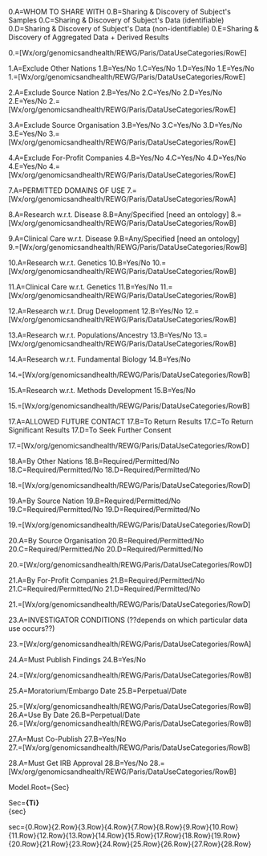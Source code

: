 0.A=WHOM TO SHARE WITH
0.B=Sharing & Discovery of  Subject's Samples
0.C=Sharing & Discovery of  Subject's Data (identifiable)
0.D=Sharing & Discovery of   Subject's Data  (non-identifiable)
0.E=Sharing & Discovery of  Aggregated Data  + Derived Results

0.=[Wx/org/genomicsandhealth/REWG/Paris/DataUseCategories/RowE]

1.A=Exclude Other Nations
1.B=Yes/No
1.C=Yes/No
1.D=Yes/No
1.E=Yes/No
1.=[Wx/org/genomicsandhealth/REWG/Paris/DataUseCategories/RowE]

2.A=Exclude Source Nation
2.B=Yes/No
2.C=Yes/No
2.D=Yes/No
2.E=Yes/No
2.=[Wx/org/genomicsandhealth/REWG/Paris/DataUseCategories/RowE]

3.A=Exclude Source Organisation
3.B=Yes/No
3.C=Yes/No
3.D=Yes/No
3.E=Yes/No
3.=[Wx/org/genomicsandhealth/REWG/Paris/DataUseCategories/RowE]

4.A=Exclude For-Profit Companies
4.B=Yes/No
4.C=Yes/No
4.D=Yes/No
4.E=Yes/No
4.=[Wx/org/genomicsandhealth/REWG/Paris/DataUseCategories/RowE]

7.A=PERMITTED DOMAINS OF USE
7.=[Wx/org/genomicsandhealth/REWG/Paris/DataUseCategories/RowA]

8.A=Research w.r.t. Disease
8.B=Any/Specified [need an ontology]
8.=[Wx/org/genomicsandhealth/REWG/Paris/DataUseCategories/RowB]

9.A=Clinical Care w.r.t.  Disease
9.B=Any/Specified [need an ontology]			
9.=[Wx/org/genomicsandhealth/REWG/Paris/DataUseCategories/RowB]

10.A=Research w.r.t.  Genetics
10.B=Yes/No
10.=[Wx/org/genomicsandhealth/REWG/Paris/DataUseCategories/RowB]

11.A=Clinical Care w.r.t.  Genetics
11.B=Yes/No
11.=[Wx/org/genomicsandhealth/REWG/Paris/DataUseCategories/RowB]

12.A=Research w.r.t. Drug Development
12.B=Yes/No
12.=[Wx/org/genomicsandhealth/REWG/Paris/DataUseCategories/RowB]

	
13.A=Research w.r.t. Populations/Ancestry
13.B=Yes/No	
13.=[Wx/org/genomicsandhealth/REWG/Paris/DataUseCategories/RowB]

14.A=Research w.r.t. Fundamental Biology
14.B=Yes/No			

14.=[Wx/org/genomicsandhealth/REWG/Paris/DataUseCategories/RowB]

15.A=Research w.r.t. Methods Development
15.B=Yes/No			

15.=[Wx/org/genomicsandhealth/REWG/Paris/DataUseCategories/RowB]
				
17.A=ALLOWED FUTURE CONTACT
17.B=To Return Results
17.C=To Return Significant Results
17.D=To Seek Further Consent	

17.=[Wx/org/genomicsandhealth/REWG/Paris/DataUseCategories/RowD]

18.A=By Other Nations
18.B=Required/Permitted/No
18.C=Required/Permitted/No
18.D=Required/Permitted/No

18.=[Wx/org/genomicsandhealth/REWG/Paris/DataUseCategories/RowD]

19.A=By Source Nation
19.B=Required/Permitted/No
19.C=Required/Permitted/No
19.D=Required/Permitted/No

19.=[Wx/org/genomicsandhealth/REWG/Paris/DataUseCategories/RowD]

20.A=By Source Organisation
20.B=Required/Permitted/No
20.C=Required/Permitted/No
20.D=Required/Permitted/No

20.=[Wx/org/genomicsandhealth/REWG/Paris/DataUseCategories/RowD]

21.A=By For-Profit Companies
21.B=Required/Permitted/No
21.C=Required/Permitted/No
21.D=Required/Permitted/No

21.=[Wx/org/genomicsandhealth/REWG/Paris/DataUseCategories/RowD]
				
23.A=INVESTIGATOR CONDITIONS (??depends on which particular data use occurs??)				

23.=[Wx/org/genomicsandhealth/REWG/Paris/DataUseCategories/RowA]

24.A=Must Publish Findings
24.B=Yes/No 			

24.=[Wx/org/genomicsandhealth/REWG/Paris/DataUseCategories/RowB]

25.A=Moratorium/Embargo Date
25.B=Perpetual/Date			

25.=[Wx/org/genomicsandhealth/REWG/Paris/DataUseCategories/RowB]
26.A=Use By Date
26.B=Perpetual/Date			
26.=[Wx/org/genomicsandhealth/REWG/Paris/DataUseCategories/RowB]

27.A=Must Co-Publish
27.B=Yes/No			
27.=[Wx/org/genomicsandhealth/REWG/Paris/DataUseCategories/RowB]

28.A=Must Get IRB Approval
28.B=Yes/No
28.=[Wx/org/genomicsandhealth/REWG/Paris/DataUseCategories/RowB]

Model.Root={Sec}

Sec=<b>{Ti}</b><br>{sec}

sec=<table>{0.Row}{2.Row}{3.Row}{4.Row}{7.Row}{8.Row}{9.Row}{10.Row}{11.Row}{12.Row}{13.Row}{14.Row}{15.Row}{17.Row}{18.Row}{19.Row}{20.Row}{21.Row}{23.Row}{24.Row}{25.Row}{26.Row}{27.Row}{28.Row}</table>